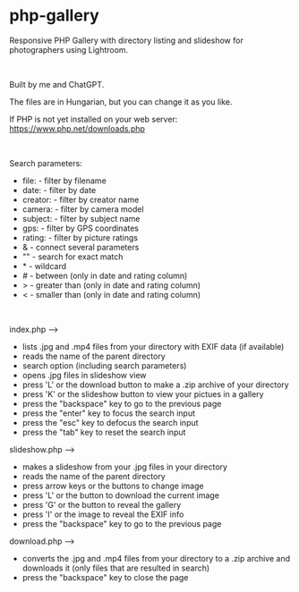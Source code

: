 # php-gallery
<p>Responsive PHP Gallery with directory listing and slideshow for photographers using Lightroom.</p>
<br />
<p>Built by me and ChatGPT.</p>
<p>The files are in Hungarian, but you can change it as you like.</p>
<p>If PHP is not yet installed on your web server: <a href="https://www.php.net/downloads.php" target="_blank">https://www.php.net/downloads.php</a></p>
<br />
<p>Search parameters:</p>
<ul>
  <li>file: - filter by filename</li>
  <li>date: - filter by date</li>
  <li>creator: - filter by creator name</li>
  <li>camera: - filter by camera model</li>
  <li>subject: - filter by subject name</li>
  <li>gps: - filter by GPS coordinates</li>
  <li>rating: - filter by picture ratings</li>
  <li>& - connect several parameters</li>
  <li>"" - search for exact match</li>
  <li>* - wildcard</li>
  <li># - between (only in date and rating column)</li>
  <li>> - greater than (only in date and rating column)</li>
  <li>< - smaller than (only in date and rating column)</li>
</ul>
<br />
<p>index.php --></p>
<ul>
  <li>lists .jpg and .mp4 files from your directory with EXIF data (if available)</li>
  <li>reads the name of the parent directory</li>
  <li>search option (including search parameters)</li>
  <li>opens .jpg files in slideshow view</li>
  <li>press 'L' or the download button to make a .zip archive of your directory</li>
  <li>press 'K' or the slideshow button to view your pictues in a gallery</li>
  <li>press the "backspace" key to go to the previous page</li>
  <li>press the "enter" key to focus the search input</li>
  <li>press the "esc" key to defocus the search input</li>
  <li>press the "tab" key to reset the search input</li>
</ul>
<p>slideshow.php --></p>
<ul>
  <li>makes a slideshow from your .jpg files in your directory</li>
  <li>reads the name of the parent directory</li>
  <li>press arrow keys or the buttons to change image</li>
  <li>press 'L' or the button to download the current image</li>
  <li>press 'G' or the button to reveal the gallery</li>
  <li>press 'I' or the image to reveal the EXIF info</li>
  <li>press the "backspace" key to go to the previous page</li>
</ul>
<p>download.php --></p>
<ul>
  <li>converts the .jpg and .mp4 files from your directory to a .zip archive and downloads it (only files that are resulted in search)</li>
  <li>press the "backspace" key to close the page</li>
</ul>
